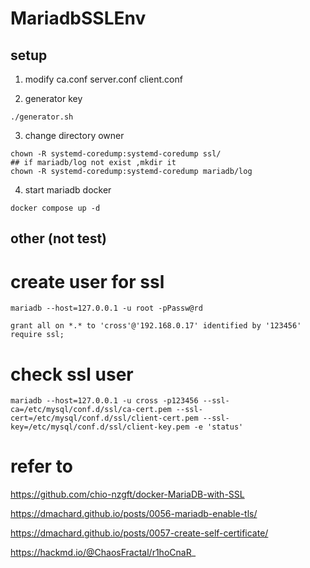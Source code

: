 # MariadbSSLEnv

## setup

1. modify ca.conf server.conf client.conf 

2. generator key 

```
./generator.sh
```
3. change directory owner

```
chown -R systemd-coredump:systemd-coredump ssl/
## if mariadb/log not exist ,mkdir it
chown -R systemd-coredump:systemd-coredump mariadb/log
```

4. start mariadb docker

```
docker compose up -d 
```

## other (not test) 


# create user for ssl

```
mariadb --host=127.0.0.1 -u root -pPassw@rd

grant all on *.* to 'cross'@'192.168.0.17' identified by '123456'  require ssl;
```

# check ssl user

```
mariadb --host=127.0.0.1 -u cross -p123456 --ssl-ca=/etc/mysql/conf.d/ssl/ca-cert.pem --ssl-cert=/etc/mysql/conf.d/ssl/client-cert.pem --ssl-key=/etc/mysql/conf.d/ssl/client-key.pem -e 'status'
```


# refer to
https://github.com/chio-nzgft/docker-MariaDB-with-SSL

https://dmachard.github.io/posts/0056-mariadb-enable-tls/

https://dmachard.github.io/posts/0057-create-self-certificate/

https://hackmd.io/@ChaosFractal/r1hoCnaR_


